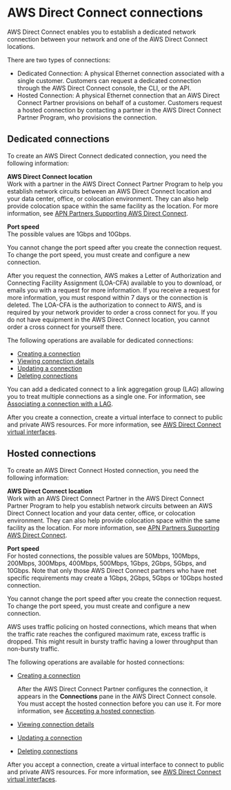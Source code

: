 # AWS Direct Connect connections<a name="WorkingWithConnections"></a>

AWS Direct Connect enables you to establish a dedicated network connection between your network and one of the AWS Direct Connect locations\.

There are two types of connections:
+ Dedicated Connection: A physical Ethernet connection associated with a single customer\. Customers can request a dedicated connection through the AWS Direct Connect console, the CLI, or the API\.
+ Hosted Connection: A physical Ethernet connection that an AWS Direct Connect Partner provisions on behalf of a customer\. Customers request a hosted connection by contacting a partner in the AWS Direct Connect Partner Program, who provisions the connection\. 

## Dedicated connections<a name="dedicated_connection"></a>

To create an AWS Direct Connect dedicated connection, you need the following information:

**AWS Direct Connect location**  
Work with a partner in the AWS Direct Connect Partner Program to help you establish network circuits between an AWS Direct Connect location and your data center, office, or colocation environment\. They can also help provide colocation space within the same facility as the location\. For more information, see [APN Partners Supporting AWS Direct Connect](https://aws.amazon.com/directconnect/partners)\.

**Port speed**  
The possible values are 1Gbps and 10Gbps\. 

You cannot change the port speed after you create the connection request\. To change the port speed, you must create and configure a new connection\.

After you request the connection, AWS makes a Letter of Authorization and Connecting Facility Assignment \(LOA\-CFA\) available to you to download, or emails you with a request for more information\. If you receive a request for more information, you must respond within 7 days or the connection is deleted\. The LOA\-CFA is the authorization to connect to AWS, and is required by your network provider to order a cross connect for you\. If you do not have equipment in the AWS Direct Connect location, you cannot order a cross connect for yourself there\. 

The following operations are available for dedicated connections:
+ [Creating a connection](create-connection.md)
+ [Viewing connection details](viewdetails.md)
+ [Updating a connection](updateconnection.md)
+ [Deleting connections](deleteconnection.md)

You can add a dedicated connect to a link aggregation group \(LAG\) allowing you to treat multiple connections as a single one\. For information, see [Associating a connection with a LAG](associate-connection-with-lag.md)\.

After you create a connection, create a virtual interface to connect to public and private AWS resources\. For more information, see [AWS Direct Connect virtual interfaces](WorkingWithVirtualInterfaces.md)\.

## Hosted connections<a name="hosted_connection"></a>

To create an AWS Direct Connect Hosted connection, you need the following information:

**AWS Direct Connect location**  
Work with an AWS Direct Connect Partner in the AWS Direct Connect Partner Program to help you establish network circuits between an AWS Direct Connect location and your data center, office, or colocation environment\. They can also help provide colocation space within the same facility as the location\. For more information, see [APN Partners Supporting AWS Direct Connect](https://aws.amazon.com/directconnect/partners)\.

**Port speed**  
For hosted connections, the possible values are 50Mbps, 100Mbps, 200Mbps, 300Mbps, 400Mbps, 500Mbps, 1Gbps, 2Gbps, 5Gbps, and 10Gbps\. Note that only those AWS Direct Connect partners who have met specific requirements may create a 1Gbps, 2Gbps, 5Gbps or 10Gbps hosted connection\.

You cannot change the port speed after you create the connection request\. To change the port speed, you must create and configure a new connection\.

AWS uses traffic policing on hosted connections, which means that when the traffic rate reaches the configured maximum rate, excess traffic is dropped\. This might result in bursty traffic having a lower throughput than non\-bursty traffic\.

The following operations are available for hosted connections:
+ [Creating a connection](create-connection.md)

  After the AWS Direct Connect Partner configures the connection, it appears in the **Connections** pane in the AWS Direct Connect console\. You must accept the hosted connection before you can use it\. For more information, see [Accepting a hosted connection](accept-hosted-connection.md)\.
+ [Viewing connection details](viewdetails.md)
+ [Updating a connection](updateconnection.md)
+ [Deleting connections](deleteconnection.md)

 After you accept a connection, create a virtual interface to connect to public and private AWS resources\. For more information, see [AWS Direct Connect virtual interfaces](WorkingWithVirtualInterfaces.md)\.
